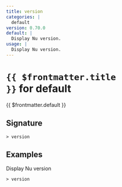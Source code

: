 ```yaml
---
title: version
categories: |
  default
version: 0.70.0
default: |
  Display Nu version.
usage: |
  Display Nu version.
---
```


# <code>{{ $frontmatter.title }}</code> for default

<div class='command-title'>{{ $frontmatter.default }}</div>

## Signature

```> version ```

## Examples

Display Nu version
```shell
> version
```
